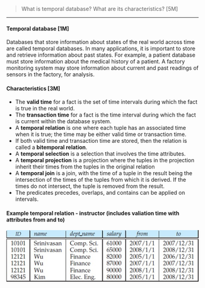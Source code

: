 > What is temporal database? What are its characteristics? [5M]
***
#### Temporal database [1M]
Databases that store information about states of the real world across time are called temporal databases.
In many applications, it is important to store and retrieve information about past states. 
For example, a patient database must store information about the medical history of a patient. 
A factory monitoring system may store information about current and past readings of sensors in the factory, for analysis.

#### Characteristics [3M]
- The **valid time** for a fact is the set of time intervals during which the fact is true in the real world.
- The **transaction time** for a fact is the time interval during which the fact is current within the database system.
- A **temporal relation** is one where each tuple has an associated time when it is true; the time may be either valid time or transaction time.
- If both valid time and transaction time are stored, then the relation is called a **bitemporal relation**.
- A **temporal selection** is a selection that involves the time attributes.
- A **temporal projection** is a projection where the tuples in the projection inherit their times from the tuples in the original relation
- A **temporal join** is a join, with the time of a tuple in the result being the intersection of the times of the tuples from which it
is derived. If the times do not intersect, the tuple is removed from the result.
- The predicates precedes, overlaps, and contains can be applied on intervals.
#### Example temporal relation - instructor (includes valiation time with attributes from and to)
![Example](images/temporal_relation.jpg)
